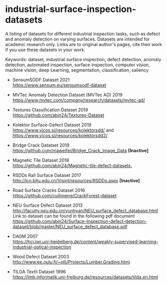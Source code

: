 # industrial-surface-inspection-datasets
A listing of datasets for different industrial inspection tasks, such as defect and anomaly detection on varying surfaces.
Datasets are intended for academic research only. Links are to original author's pages, cite their work if you use these datasets in your work.

Keywords: dataset, industrial surface inspection, defect detection, anomaly detection,
automated inspection, surface inspection, computer vision, machine vision, deep Learning, 
segmentation, classification, saliency


* SensumSODF Dataset 2021<br />
https://www.sensum.eu/sensumsodf-dataset

* MVTec Anomaly Detection Dataset (MVTec AD) 2019<br />
https://www.mvtec.com/company/research/datasets/mvtec-ad/

* Textures Classification Dataset 2019<br />
https://github.com/abin24/Textures-Dataset

* Kolektor Surface-Defect Dataset 2019<br />
https://www.vicos.si/resources/kolektorsdd/
and
https://www.vicos.si/resources/kolektorsdd2/

* Bridge Crack Datatset 2019<br />
https://github.com/maweifei/Bridge_Crack_Image_Data **[Inactive]**

* Magnetic Tile Dataset 2018<br />
<https://github.com/abin24/Magnetic-tile-defect-datasets.>

* RSDDs Rail Surface Dataset 2017<br />
http://icn.bjtu.edu.cn/Visint/resources/RSDDs.aspx **[Inactive]** 

* Road Surface Cracks Dataset 2016<br />
https://github.com/cuilimeng/CrackForest-dataset

* NEU Surface Defect Dataset 2013<br />
http://faculty.neu.edu.cn/yunhyan/NEU_surface_defect_database.html<br />
Link to dataset can be found in the following pdf document<br />
https://github.com/abin24/Surface-Inspection-defect-detection-dataset/blob/master/NEU_surface_defect_database.pdf

* DAGM 2007<br />
https://hci.iwr.uni-heidelberg.de/content/weakly-supervised-learning-industrial-optical-inspection

* Wood Defect Dataset 2003<br />
http://www.ee.oulu.fi/~olli/Projects/Lumber.Grading.html

* TILDA Textil Dataset 1996<br />
https://lmb.informatik.uni-freiburg.de/resources/datasets/tilda.en.html



